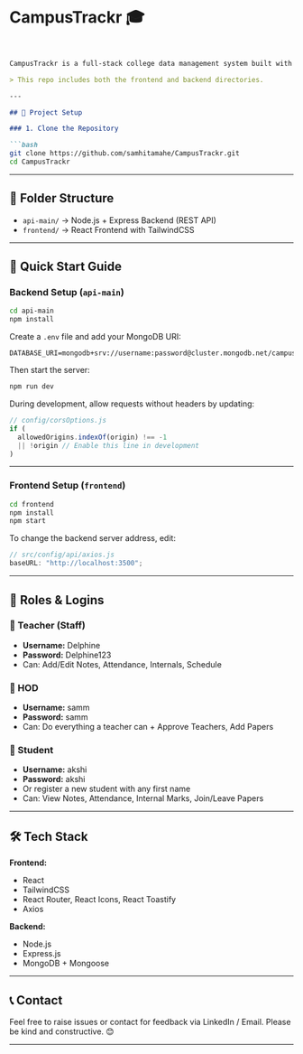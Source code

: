 
# CampusTrackr 🎓
````markdown


CampusTrackr is a full-stack college data management system built with the MERN stack (MongoDB, Express, React, Node.js).

> This repo includes both the frontend and backend directories.

---

## 🔧 Project Setup

### 1. Clone the Repository

```bash
git clone https://github.com/samhitamahe/CampusTrackr.git
cd CampusTrackr
````

---

## 📂 Folder Structure

* `api-main/` → Node.js + Express Backend (REST API)
* `frontend/` → React Frontend with TailwindCSS

---

## 🚀 Quick Start Guide

### Backend Setup (`api-main`)

```bash
cd api-main
npm install
```

Create a `.env` file and add your MongoDB URI:

```
DATABASE_URI=mongodb+srv://username:password@cluster.mongodb.net/campustrackr
```

Then start the server:

```bash
npm run dev
```

During development, allow requests without headers by updating:

```js
// config/corsOptions.js
if (
  allowedOrigins.indexOf(origin) !== -1 
  || !origin // Enable this line in development
)
```

---

### Frontend Setup (`frontend`)

```bash
cd frontend
npm install
npm start
```

To change the backend server address, edit:

```js
// src/config/api/axios.js
baseURL: "http://localhost:3500";
```

---

## 👥 Roles & Logins

### 🔑 Teacher (Staff)

* **Username:** Delphine
* **Password:** Delphine123
* Can: Add/Edit Notes, Attendance, Internals, Schedule

### 🔑 HOD

* **Username:** samm
* **Password:** samm
* Can: Do everything a teacher can + Approve Teachers, Add Papers

### 🔑 Student

* **Username:** akshi
* **Password:** akshi
* Or register a new student with any first name
* Can: View Notes, Attendance, Internal Marks, Join/Leave Papers

---

## 🛠️ Tech Stack

**Frontend:**

* React
* TailwindCSS
* React Router, React Icons, React Toastify
* Axios

**Backend:**

* Node.js
* Express.js
* MongoDB + Mongoose

---

## 📞 Contact

Feel free to raise issues or contact for feedback via LinkedIn / Email.
Please be kind and constructive. 😊

---
